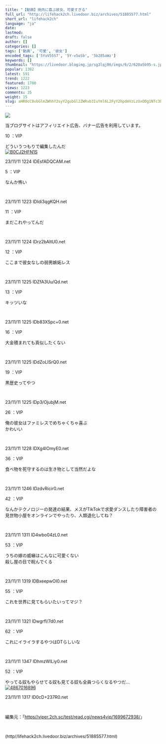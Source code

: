 ```yaml
---
title: "【動画】焼肉に喜ぶ彼女、可愛すぎる"
full_url: "http://lifehack2ch.livedoor.biz/archives/51885577.html"
short_url: "lifehack2ch"
language: "ja"
date: 
lastmod: 
draft: false
author: []
categories: []
tags: ['動画', '可愛', '彼女']
encoded_tags: ['5YuV55S7', '5Y-v5oSb', '5b285aWz']
keywords: []
thumbnail: "https://livedoor.blogimg.jp/sg3lqj86/imgs/6/2/620a5b95-s.jpg"
popular: 1382
latest: 591
trend: 1222
featured: 1700
views: 1223
comments: 35
weight: 15
slug: aHR0cC8vbGlmZWhhY2syY2gubGl2ZWRvb3IuYml6L2FyY2hpdmVzLzUxODg1NTc3Lmh0bWw=
---
```


![](https://livedoor.blogimg.jp/sg3lqj86/imgs/6/2/620a5b95-s.jpg)

<div><p>当ブログサイトはアフィリエイト広告、バナー広告を利用しています。</p><p class='t_name'>10 ：VIP</p> <p class='r1'>どういうつもりで編集したんだ<br><a href='https//www.amazon.co.jp/dp/B0CJ2HFN1S/?tag=nishiky24-22' target='_blank'><img src='https//m.media-amazon.com/images/I/41fGvpjbBRL._SL500_._SL500_.jpg' alt='B0CJ2HFN1S' border='0'></a> </p><p>23/11/11 1224 IDEsfADQCAM.net</p> <p class='t_name'>5 ：VIP</p> <p class='r4'>なんか怖い </p><br><p>23/11/11 1223 IDIdi3qgKQH.net</p> <p class='t_name'>11 ：VIP</p> <p class='r4'>まだこれやってんだ </p><br><p>23/11/11 1224 IDrz2bAltU0.net</p> <p class='t_name'>12 ：VIP</p> <p class='r4'>ここまで彼女なしの弱男嫉妬レス </p><br><p>23/11/11 1225 IDZfA3Uu/Qd.net</p> <p class='t_name'>13 ：VIP</p> <p class='r4'>キッツいな </p><br><p>23/11/11 1225 IDb83X5pc+0.net</p> <p class='t_name'>16 ：VIP</p> <p class='r4'>大金積まれても真似したくない </p><br><p>23/11/11 1225 IDdZoLISrQ0.net</p> <p class='t_name'>19 ：VIP</p> <p class='r4'>黒歴史ってやつ </p><br><p>23/11/11 1225 IDp3/OjubjM.net</p> <p class='t_name'>26 ：VIP</p> <p class='r4'>俺の彼女はファミレスでめちゃくちゃ喜ぶ <br> かわいい </p><br><p>23/11/11 1228 IDXg4IOmyE0.net</p> <p class='t_name'>36 ：VIP</p> <p class='r4'>食べ物を死守するのは生き物として当然だよな </p><br><p>23/11/11 1246 IDzdvRicir0.net</p> <p class='t_name'>42 ：VIP</p> <p class='r4'>なんかテクノロジーの発達の結果、メスがTikTokで求愛ダンスしたり障害者の見世物小屋をオンラインでやったり、人類退化してね？ </p><br><p>23/11/11 1311 ID4wbo04zL0.net</p> <p class='t_name'>53 ：VIP</p> <p class='r4'>うちの嫁の威嚇はこんなに可愛くない <br> 殺し屋の目で睨んでくる </p><br><p>23/11/11 1319 IDBxeepwOI0.net</p> <p class='t_name'>55 ：VIP</p> <p class='r4'>これを世界に見てもらいたいってマジ？ </p><br><p>23/11/11 1321 IDwgrfl/7d0.net</p> <p class='t_name'>62 ：VIP</p> <p class='r4'>これにイライラするやつはDTらしいな </p><br><p>23/11/11 1347 IDhmzWlLiy0.net</p> <p class='t_name'>52 ：VIP</p> <p class='r2'>やってる奴もやらせてる奴も見てる奴も全員つらくなるやつだ…<br><a href='https//www.amazon.co.jp/dp/4867016896/?tag=nishiky24-22' target='_blank'><img src='https//m.media-amazon.com/images/I/41Yf4FXqoJL._SL500_._SL500_.jpg' alt='4867016896' border='0'></a> </p><p>23/11/11 1317 ID0cD+237R0.net</p> <br><p class='p_url'>編集元：「<a href='https//viper.2ch.sc/test/read.cgi/news4vip/1699672938/' target='_blank'>https//viper.2ch.sc/test/read.cgi/news4vip/1699672938/</a>」</p> <br clear='all'></div>

(http//lifehack2ch.livedoor.biz/archives/51885577.html)
